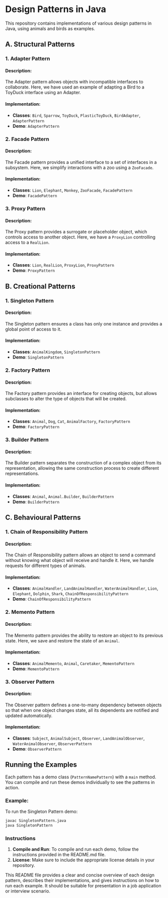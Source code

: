 # Design Patterns in Java

This repository contains implementations of various design patterns in Java, using animals and birds as examples.

## A. Structural Patterns

### 1. Adapter Pattern

#### Description:
The Adapter pattern allows objects with incompatible interfaces to collaborate. Here, we have used an example of adapting a Bird to a ToyDuck interface using an Adapter.

#### Implementation:
- **Classes**: `Bird`, `Sparrow`, `ToyDuck`, `PlasticToyDuck`, `BirdAdapter`, `AdapterPattern`
- **Demo**: `AdapterPattern`

### 2. Facade Pattern

#### Description:
The Facade pattern provides a unified interface to a set of interfaces in a subsystem. Here, we simplify interactions with a zoo using a `ZooFacade`.

#### Implementation:
- **Classes**: `Lion`, `Elephant`, `Monkey`, `ZooFacade`, `FacadePattern`
- **Demo**: `FacadePattern`

### 3. Proxy Pattern

#### Description:
The Proxy pattern provides a surrogate or placeholder object, which controls access to another object. Here, we have a `ProxyLion` controlling access to a `RealLion`.

#### Implementation:
- **Classes**: `Lion`, `RealLion`, `ProxyLion`, `ProxyPattern`
- **Demo**: `ProxyPattern`

## B. Creational Patterns

### 1. Singleton Pattern

#### Description:
The Singleton pattern ensures a class has only one instance and provides a global point of access to it.

#### Implementation:
- **Classes**: `AnimalKingdom`, `SingletonPattern`
- **Demo**: `SingletonPattern`

### 2. Factory Pattern

#### Description:
The Factory pattern provides an interface for creating objects, but allows subclasses to alter the type of objects that will be created.

#### Implementation:
- **Classes**: `Animal`, `Dog`, `Cat`, `AnimalFactory`, `FactoryPattern`
- **Demo**: `FactoryPattern`

### 3. Builder Pattern

#### Description:
The Builder pattern separates the construction of a complex object from its representation, allowing the same construction process to create different representations.

#### Implementation:
- **Classes**: `Animal`, `Animal.Builder`, `BuilderPattern`
- **Demo**: `BuilderPattern`

## C. Behavioural Patterns

### 1. Chain of Responsibility Pattern

#### Description:
The Chain of Responsibility pattern allows an object to send a command without knowing what object will receive and handle it. Here, we handle requests for different types of animals.

#### Implementation:
- **Classes**: `AnimalHandler`, `LandAnimalHandler`, `WaterAnimalHandler`, `Lion`, `Elephant`, `Dolphin`, `Shark`, `ChainOfResponsibilityPattern`
- **Demo**: `ChainOfResponsibilityPattern`

### 2. Memento Pattern

#### Description:
The Memento pattern provides the ability to restore an object to its previous state. Here, we save and restore the state of an `Animal`.

#### Implementation:
- **Classes**: `AnimalMemento`, `Animal`, `Caretaker`, `MementoPattern`
- **Demo**: `MementoPattern`

### 3. Observer Pattern

#### Description:
The Observer pattern defines a one-to-many dependency between objects so that when one object changes state, all its dependents are notified and updated automatically.

#### Implementation:
- **Classes**: `Subject`, `AnimalSubject`, `Observer`, `LandAnimalObserver`, `WaterAnimalObserver`, `ObserverPattern`
- **Demo**: `ObserverPattern`

## Running the Examples

Each pattern has a demo class (`PatternNamePattern`) with a `main` method. You can compile and run these demos individually to see the patterns in action.

### Example:
To run the Singleton Pattern demo:
```sh
javac SingletonPattern.java
java SingletonPattern
```

### Instructions

1. **Compile and Run**: To compile and run each demo, follow the instructions provided in the README.md file.
2. **License**: Make sure to include the appropriate license details in your repository.

This README file provides a clear and concise overview of each design pattern, describes their implementations, and gives instructions on how to run each example. It should be suitable for presentation in a job application or interview scenario.
